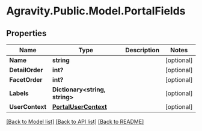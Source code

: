 # Agravity.Public.Model.PortalFields

## Properties

Name | Type | Description | Notes
------------ | ------------- | ------------- | -------------
**Name** | **string** |  | [optional] 
**DetailOrder** | **int?** |  | [optional] 
**FacetOrder** | **int?** |  | [optional] 
**Labels** | **Dictionary&lt;string, string&gt;** |  | [optional] 
**UserContext** | [**PortalUserContext**](PortalUserContext.md) |  | [optional] 

[[Back to Model list]](../README.md#documentation-for-models) [[Back to API list]](../README.md#documentation-for-api-endpoints) [[Back to README]](../README.md)


